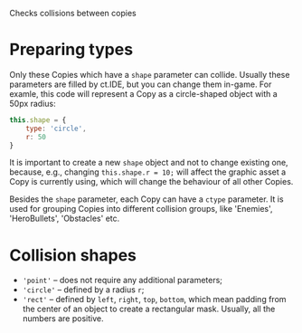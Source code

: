 Checks collisions between copies

# Preparing types

Only these Copies which have a `shape` parameter can collide. Usually these parameters are filled by ct.IDE, but you can change them in-game. For examle, this code will represent a Copy as a circle-shaped object with a 50px radius:

```js
this.shape = {
    type: 'circle',
    r: 50
}
```

It is important to create a new `shape` object and not to change existing one, because, e.g., changing `this.shape.r = 10;` will affect the graphic asset a Copy is currently using, which will change the behaviour of all other Copies.

Besides the `shape` parameter, each Copy can have a `ctype` parameter. It is used for grouping Copies into different collision groups, like 'Enemies', 'HeroBullets', 'Obstacles' etc.

# Collision shapes

* `'point'` – does not require any additional parameters;
* `'circle'` – defined by a radius `r`;
* `'rect'` – defined by `left`, `right`, `top`, `bottom`, which mean padding from the center of an object to create a rectangular mask. Usually, all the numbers are positive.